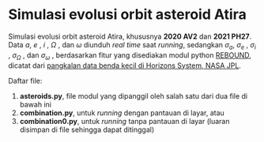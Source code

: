 # Simulasi evolusi orbit asteroid Atira

Simulasi evolusi orbit asteroid Atira, khususnya **2020 AV2** dan **2021 PH27**. Data $a$, $e$ , $i$ , $\Omega$ , dan $\omega$ diunduh *real time* saat *running*, 
sedangkan $\sigma_a$, $\sigma_e$ , $\sigma_i$ , $\sigma_{\Omega}$ , dan $\sigma_{\omega}$ , berdasarkan fitur yang disediakan modul python [REBOUND](https://github.com/hannorein/rebound), dicatat dari [pangkalan data benda kecil di Horizons System, NASA JPL](https://ssd.jpl.nasa.gov/tools/sbdb_query.html).

Daftar file:
1. **asteroids.py**, file modul yang dipanggil oleh salah satu dari dua file di bawah ini
2. **combination.py**, untuk *running* dengan pantauan di layar, atau
3. **combination0.py**, untuk *running* tanpa pantauan di layar (luaran disimpan di file sehingga dapat ditinggal)
